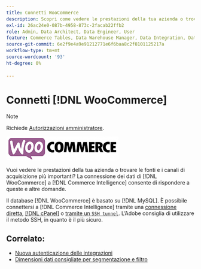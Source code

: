 ```yaml
---
title: Connetti WooCommerce
description: Scopri come vedere le prestazioni della tua azienda o trovare le fonti e i canali di acquisizione più importanti.
exl-id: 26ac24e0-087b-4958-873c-2facab22ffb2
role: Admin, Data Architect, Data Engineer, User
feature: Commerce Tables, Data Warehouse Manager, Data Integration, Data Import/Export
source-git-commit: 6e2f9e4a9e91212771e6f6baa8c2f8101125217a
workflow-type: tm+mt
source-wordcount: '93'
ht-degree: 0%

---
```


# Connetti [!DNL WooCommerce]

>[!NOTE]
>
>Richiede [Autorizzazioni amministratore](../../../administrator/user-management/user-management.md).

![](../../../assets/WooCommerce-Logo.jpg)

Vuoi vedere le prestazioni della tua azienda o trovare le fonti e i canali di acquisizione più importanti? La connessione dei dati di [!DNL WooCommerce] a [!DNL Commerce Intelligence] consente di rispondere a queste e altre domande.

Il database [!DNL WooCommerce] è basato su [!DNL MySQL]. È possibile connettersi a [!DNL Commerce Intelligence] tramite una [connessione diretta](../integrations/mysql-via-a-direct-connection.md), [[!DNL cPanel]](../integrations/mysql-via-cpanel.md) o [ tramite un `SSH tunnel`](../integrations/mysql-via-ssh-tunnel.md). L’Adobe consiglia di utilizzare il metodo SSH, in quanto è il più sicuro.

## Correlato:

* [Nuova autenticazione delle integrazioni](https://experienceleague.adobe.com/docs/commerce-knowledge-base/kb/how-to/mbi-reauthenticating-integrations.html)
* [Dimensioni dati consigliate per segmentazione e filtro](../../../best-practices/segment-filter.md)
